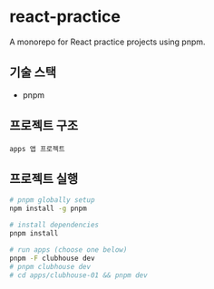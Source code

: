 # react-practice

A monorepo for React practice projects using pnpm.

## 기술 스택

- pnpm

## 프로젝트 구조

```
apps 앱 프로젝트
```

## 프로젝트 실행

```bash
# pnpm globally setup
npm install -g pnpm

# install dependencies
pnpm install

# run apps (choose one below)
pnpm -F clubhouse dev
# pnpm clubhouse dev
# cd apps/clubhouse-01 && pnpm dev
```
